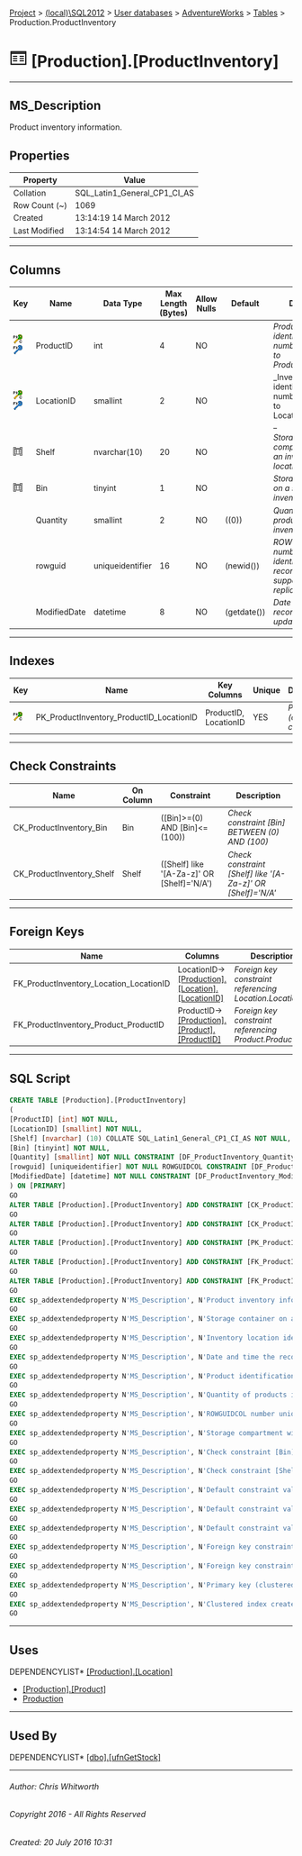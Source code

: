 #### 

[Project](../../../../index.md) > [(local)\\SQL2012](../../../index.md) > [User databases](../../index.md) > [AdventureWorks](../index.md) > [Tables](Tables.md) > Production.ProductInventory

# ![Tables](../../../../Images/Table32.png) [Production].[ProductInventory]

---

## <a name="#description"></a>MS_Description

Product inventory information.

## <a name="#properties"></a>Properties

| Property | Value |
|---|---|
| Collation | SQL_Latin1_General_CP1_CI_AS |
| Row Count (~) | 1069 |
| Created | 13:14:19 14 March 2012 |
| Last Modified | 13:14:54 14 March 2012 |


---

## <a name="#columns"></a>Columns

| Key | Name | Data Type | Max Length (Bytes) | Allow Nulls | Default | Description |
|---|---|---|---|---|---|---|
| [![Cluster Primary Key PK_ProductInventory_ProductID_LocationID: ProductID\LocationID](../../../../Images/pkcluster.png)](#indexes)[![Foreign Keys FK_ProductInventory_Product_ProductID: [Production].[Product].ProductID](../../../../Images/fk.png)](#foreignkeys) | ProductID | int | 4 | NO |  | _Product identification number. Foreign key to Product.ProductID._ |
| [![Cluster Primary Key PK_ProductInventory_ProductID_LocationID: ProductID\LocationID](../../../../Images/pkcluster.png)](#indexes)[![Foreign Keys FK_ProductInventory_Location_LocationID: [Production].[Location].LocationID](../../../../Images/fk.png)](#foreignkeys) | LocationID | smallint | 2 | NO |  | _Inventory location identification number. Foreign key to Location.LocationID. _ |
| [![Check Constraints CK_ProductInventory_Shelf : ([Shelf] like '[A-Za-z]' OR [Shelf]='N/A')](../../../../Images/c-constraint.png)](#checkconstraints) | Shelf | nvarchar(10) | 20 | NO |  | _Storage compartment within an inventory location._ |
| [![Check Constraints CK_ProductInventory_Bin : ([Bin]>=(0) AND [Bin]<=(100))](../../../../Images/c-constraint.png)](#checkconstraints) | Bin | tinyint | 1 | NO |  | _Storage container on a shelf in an inventory location._ |
|  | Quantity | smallint | 2 | NO | ((0)) | _Quantity of products in the inventory location._ |
|  | rowguid | uniqueidentifier | 16 | NO | (newid()) | _ROWGUIDCOL number uniquely identifying the record. Used to support a merge replication sample._ |
|  | ModifiedDate | datetime | 8 | NO | (getdate()) | _Date and time the record was last updated._ |


---

## <a name="#indexes"></a>Indexes

| Key | Name | Key Columns | Unique | Description |
|---|---|---|---|---|
| [![Cluster Primary Key PK_ProductInventory_ProductID_LocationID: ProductID\LocationID](../../../../Images/pkcluster.png)](#indexes) | PK_ProductInventory_ProductID_LocationID | ProductID, LocationID | YES | _Primary key (clustered) constraint_ |


---

## <a name="#checkconstraints"></a>Check Constraints

| Name | On Column | Constraint | Description |
|---|---|---|---|
| CK_ProductInventory_Bin | Bin | ([Bin]>=(0) AND [Bin]<=(100)) | _Check constraint [Bin] BETWEEN (0) AND (100)_ |
| CK_ProductInventory_Shelf | Shelf | ([Shelf] like '[A-Za-z]' OR [Shelf]='N/A') | _Check constraint [Shelf] like '[A-Za-z]' OR [Shelf]='N/A'_ |


---

## <a name="#foreignkeys"></a>Foreign Keys

| Name | Columns | Description |
|---|---|---|
| FK_ProductInventory_Location_LocationID | LocationID->[[Production].[Location].[LocationID]](Location.md) | _Foreign key constraint referencing Location.LocationID._ |
| FK_ProductInventory_Product_ProductID | ProductID->[[Production].[Product].[ProductID]](Product.md) | _Foreign key constraint referencing Product.ProductID._ |


---

## <a name="#sqlscript"></a>SQL Script

```sql
CREATE TABLE [Production].[ProductInventory]
(
[ProductID] [int] NOT NULL,
[LocationID] [smallint] NOT NULL,
[Shelf] [nvarchar] (10) COLLATE SQL_Latin1_General_CP1_CI_AS NOT NULL,
[Bin] [tinyint] NOT NULL,
[Quantity] [smallint] NOT NULL CONSTRAINT [DF_ProductInventory_Quantity] DEFAULT ((0)),
[rowguid] [uniqueidentifier] NOT NULL ROWGUIDCOL CONSTRAINT [DF_ProductInventory_rowguid] DEFAULT (newid()),
[ModifiedDate] [datetime] NOT NULL CONSTRAINT [DF_ProductInventory_ModifiedDate] DEFAULT (getdate())
) ON [PRIMARY]
GO
ALTER TABLE [Production].[ProductInventory] ADD CONSTRAINT [CK_ProductInventory_Bin] CHECK (([Bin]>=(0) AND [Bin]<=(100)))
GO
ALTER TABLE [Production].[ProductInventory] ADD CONSTRAINT [CK_ProductInventory_Shelf] CHECK (([Shelf] like '[A-Za-z]' OR [Shelf]='N/A'))
GO
ALTER TABLE [Production].[ProductInventory] ADD CONSTRAINT [PK_ProductInventory_ProductID_LocationID] PRIMARY KEY CLUSTERED  ([ProductID], [LocationID]) ON [PRIMARY]
GO
ALTER TABLE [Production].[ProductInventory] ADD CONSTRAINT [FK_ProductInventory_Location_LocationID] FOREIGN KEY ([LocationID]) REFERENCES [Production].[Location] ([LocationID])
GO
ALTER TABLE [Production].[ProductInventory] ADD CONSTRAINT [FK_ProductInventory_Product_ProductID] FOREIGN KEY ([ProductID]) REFERENCES [Production].[Product] ([ProductID])
GO
EXEC sp_addextendedproperty N'MS_Description', N'Product inventory information.', 'SCHEMA', N'Production', 'TABLE', N'ProductInventory', NULL, NULL
GO
EXEC sp_addextendedproperty N'MS_Description', N'Storage container on a shelf in an inventory location.', 'SCHEMA', N'Production', 'TABLE', N'ProductInventory', 'COLUMN', N'Bin'
GO
EXEC sp_addextendedproperty N'MS_Description', N'Inventory location identification number. Foreign key to Location.LocationID. ', 'SCHEMA', N'Production', 'TABLE', N'ProductInventory', 'COLUMN', N'LocationID'
GO
EXEC sp_addextendedproperty N'MS_Description', N'Date and time the record was last updated.', 'SCHEMA', N'Production', 'TABLE', N'ProductInventory', 'COLUMN', N'ModifiedDate'
GO
EXEC sp_addextendedproperty N'MS_Description', N'Product identification number. Foreign key to Product.ProductID.', 'SCHEMA', N'Production', 'TABLE', N'ProductInventory', 'COLUMN', N'ProductID'
GO
EXEC sp_addextendedproperty N'MS_Description', N'Quantity of products in the inventory location.', 'SCHEMA', N'Production', 'TABLE', N'ProductInventory', 'COLUMN', N'Quantity'
GO
EXEC sp_addextendedproperty N'MS_Description', N'ROWGUIDCOL number uniquely identifying the record. Used to support a merge replication sample.', 'SCHEMA', N'Production', 'TABLE', N'ProductInventory', 'COLUMN', N'rowguid'
GO
EXEC sp_addextendedproperty N'MS_Description', N'Storage compartment within an inventory location.', 'SCHEMA', N'Production', 'TABLE', N'ProductInventory', 'COLUMN', N'Shelf'
GO
EXEC sp_addextendedproperty N'MS_Description', N'Check constraint [Bin] BETWEEN (0) AND (100)', 'SCHEMA', N'Production', 'TABLE', N'ProductInventory', 'CONSTRAINT', N'CK_ProductInventory_Bin'
GO
EXEC sp_addextendedproperty N'MS_Description', N'Check constraint [Shelf] like ''[A-Za-z]'' OR [Shelf]=''N/A''', 'SCHEMA', N'Production', 'TABLE', N'ProductInventory', 'CONSTRAINT', N'CK_ProductInventory_Shelf'
GO
EXEC sp_addextendedproperty N'MS_Description', N'Default constraint value of GETDATE()', 'SCHEMA', N'Production', 'TABLE', N'ProductInventory', 'CONSTRAINT', N'DF_ProductInventory_ModifiedDate'
GO
EXEC sp_addextendedproperty N'MS_Description', N'Default constraint value of 0', 'SCHEMA', N'Production', 'TABLE', N'ProductInventory', 'CONSTRAINT', N'DF_ProductInventory_Quantity'
GO
EXEC sp_addextendedproperty N'MS_Description', N'Default constraint value of NEWID()', 'SCHEMA', N'Production', 'TABLE', N'ProductInventory', 'CONSTRAINT', N'DF_ProductInventory_rowguid'
GO
EXEC sp_addextendedproperty N'MS_Description', N'Foreign key constraint referencing Location.LocationID.', 'SCHEMA', N'Production', 'TABLE', N'ProductInventory', 'CONSTRAINT', N'FK_ProductInventory_Location_LocationID'
GO
EXEC sp_addextendedproperty N'MS_Description', N'Foreign key constraint referencing Product.ProductID.', 'SCHEMA', N'Production', 'TABLE', N'ProductInventory', 'CONSTRAINT', N'FK_ProductInventory_Product_ProductID'
GO
EXEC sp_addextendedproperty N'MS_Description', N'Primary key (clustered) constraint', 'SCHEMA', N'Production', 'TABLE', N'ProductInventory', 'CONSTRAINT', N'PK_ProductInventory_ProductID_LocationID'
GO
EXEC sp_addextendedproperty N'MS_Description', N'Clustered index created by a primary key constraint.', 'SCHEMA', N'Production', 'TABLE', N'ProductInventory', 'INDEX', N'PK_ProductInventory_ProductID_LocationID'
GO

```


---

## <a name="#uses"></a>Uses

DEPENDENCYLIST* [[Production].[Location]](Location.md)
* [[Production].[Product]](Product.md)
* [Production](../Security/Schemas/Production.md)


---

## <a name="#usedby"></a>Used By

DEPENDENCYLIST* [[dbo].[ufnGetStock]](../Programmability/Functions/Scalar-valued_Functions/ufnGetStock.md)


---

###### Author:  Chris Whitworth

###### Copyright 2016 - All Rights Reserved

###### Created: 20 July 2016 10:31

